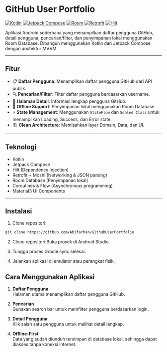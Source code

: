 # GitHub User Portfolio

[![Kotlin](https://img.shields.io/badge/Kotlin-100%25-orange?logo=kotlin&logoColor=white)](https://kotlinlang.org/)
[![Jetpack Compose](https://img.shields.io/badge/Jetpack%20Compose-UI-blue?logo=jetpackcompose&logoColor=white)](https://developer.android.com/jetpack/compose)
[![Room](https://img.shields.io/badge/Room-Database-lightgrey?logo=android&logoColor=white)](https://developer.android.com/jetpack/androidx/releases/room)
[![Retrofit](https://img.shields.io/badge/Retrofit-Networking-blueviolet?logo=retrofit&logoColor=white)](https://square.github.io/retrofit/)
[![Hilt](https://img.shields.io/badge/Hilt-DI-red?logo=dagger&logoColor=white)](https://developer.android.com/training/dependency-injection/hilt-android)

Aplikasi Android sederhana yang menampilkan daftar pengguna GitHub, detail pengguna, pencarian/filter, dan penyimpanan lokal menggunakan Room Database. Dibangun menggunakan Kotlin dan Jetpack Compose dengan arsitektur MVVM.

---

## Fitur

- 📋 **Daftar Pengguna**: Menampilkan daftar pengguna GitHub dari API publik.
- 🔍 **Pencarian/Filter**: Filter daftar pengguna berdasarkan username.
- 👤 **Halaman Detail**: Informasi lengkap pengguna GitHub.
- 💾 **Offline Support**: Penyimpanan lokal menggunakan Room Database.
- ⚡ **State Management**: Menggunakan `StateFlow` dan `Sealed Class` untuk menampilkan Loading, Success, dan Error state.
- 🏗 **Clean Architecture**: Memisahkan layer Domain, Data, dan UI.

---

## Teknologi

- Kotlin
- Jetpack Compose
- Hilt (Dependency Injection)
- Retrofit + Moshi (Networking & JSON parsing)
- Room Database (Penyimpanan lokal)
- Coroutines & Flow (Asynchronous programming)
- Material3 UI Components

---

## Instalasi

1. Clone repositori:

```bash
git clone https://github.com/Abifarhan/GithubUserPortfolio
```

2. Clone repositori:Buka proyek di Android Studio.

3. Tunggu proses Gradle sync selesai.

4. Jalankan aplikasi di emulator atau perangkat fisik.

## Cara Menggunakan Aplikasi

1. **Daftar Pengguna**  
   Halaman utama menampilkan daftar pengguna GitHub.

2. **Pencarian**  
   Gunakan search bar untuk memfilter pengguna berdasarkan login.

3. **Detail Pengguna**  
   Klik salah satu pengguna untuk melihat detail lengkap.

4. **Offline-First**  
   Data yang sudah diunduh tersimpan di database lokal, sehingga dapat diakses tanpa koneksi internet.


